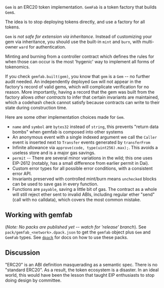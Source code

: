 `Gem` is an ERC20 token implementation. `GemFab` is a token factory that builds `Gem`s.

The idea is to stop deploying tokens directly, and use a factory for all tokens.

`Gem` is *not safe for extension via inheritance*. Instead of customizing your gem via inheritance, you should use the built-in `mint` and `burn`, with multi-owner `ward` for authentication.

Minting and burning from a controller contract which defines the rules for when those can occur is the most 'hygenic' way to implement all forms of tokenomics.

If you check `gemfab.built(gem)`, you know that `gem` is a `Gem` -- no further audit needed.
An independently deployed `Gem` will not appear in the factory's record of valid gems, which will complicate verification for no reason.
More importantly, having a record that the gem was built from the factory allows *other contracts* to infer that certain invariants are maintained,
which a codehash check cannot satisfy because contracts can write to their state during construction time.


Here are some other implementation choices made for `Gem`.

* `name` and `symbol` are `bytes32` instead of `string`, this prevents "return data bombs" when gemfab is composed into other systems
* An anonymous event with a single indexed argument we call the `Caller` event is inserted next to `Transfer` events generated by `transferFrom`
* Infinite allowance via `approve(code, type(uint256).max);`. This avoids a useless store and is a major gas savings.
* `permit` -- There are several minor variations in the wild; this one uses EIP-2612 (notably, has a small difference from earlier permit in Dai).
* Custom error types for all possible error conditions, with a consistent error API.
* Invariants preserved with controlled mint/burn means `unchecked` blocks can be used to save gas in every function.
* Functions are `payable`, saving a little bit of gas. The contract as a whole will still reject ether sent to invalid ABIs, including regular ether "send" (call with no calldata), which covers the most common mistake.

Working with gemfab
---

(*Note: No packs are published yet -- watch for 'release' branch*). See `pack/gemfab_<network>.dpack.json` to get the `gemfab` object plus `Gem` and `GemFab` types. See [`dpack`](https://github.com/dapphub/dpack) for docs on how to use these packs.

Discussion
---

"ERC20" is an ABI definition masquerading as a semantic spec. There is no "standard ERC20".
As a result, the token ecosystem is a disaster. In an ideal world, this would have been the lesson that taught EIP enthusiasts to stop doing design by committee.
